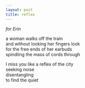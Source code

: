 ```yaml
---
layout: post
title: reflex
---
```


*for Erin*

a woman walks off the train     
and without looking her fingers look   
for the free ends of her earbuds   
spindling the mass of cords through    

I miss you like a reflex of the city    
seeking noise   
disentangling    
to find the quiet   